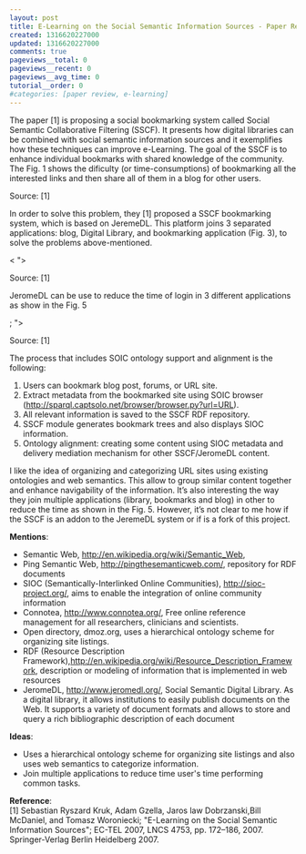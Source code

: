```yaml
---
layout: post
title: E-Learning on the Social Semantic Information Sources - Paper Review
created: 1316620227000
updated: 1316620227000
comments: true
pageviews__total: 0
pageviews__recent: 0
pageviews__avg_time: 0
tutorial__order: 0
#categories: [paper review, e-learning]
---
```

<p>The paper [1] is proposing a social bookmarking system called Social Semantic Collaborative Filtering (SSCF). It presents how digital libraries can be combined with social semantic information sources and it exemplifies how these techniques can improve e-Learning. The goal of the SSCF is to enhance individual bookmarks with shared knowledge of the community. The Fig. 1 shows the dificulty (or time-consumptions) of bookmarking all the interested links and then share all of them in a blog for other users.</p>
<!--More-->
<p>
<!-- <img alt="Use Case Scenario for SSCF" src="http://www.adrianmejiarosario.com/sites/default/files/pictures/Screen%20shot%202011-09-21%20at%201.24.35%20PM.png" style="width: 600px; height: 222px; "> -->
</p>
<p>Source: [1]</p>
<p>In order to solve this problem, they [1] proposed a SSCF bookmarking system, which is based on JeremeDL. This platform joins 3 separated applications: blog, Digital Library, and bookmarking application (Fig. 3), to solve the problems above-mentioned.</p>
<
<!-- <img alt="SSCF solution" src="http://www.adrianmejiarosario.com/sites/default/files/pictures/Screen%20shot%202011-09-21%20at%201.26.20%20PM.png" style="width: 600px; height: 442px; "> -->
"></p>
<p>Source: [1]</p>
<p>JeromeDL can be use to reduce the time of login in 3 different applications as show in the Fig. 5</p>
<!-- <img alt="JeromeDL time comparison with other systems" src="http://www.adrianmejiarosario.com/sites/default/files/pictures/Screen%20shot%202011-09-21%20at%201.26.39%20PM.png" style="width: 600px; height: 196px; "> -->
; "></p>
<p>Source: [1]</p>
<p>The process that includes SOIC ontology support and alignment is the following:</p>
<ol>
	<li>Users can bookmark blog post, forums, or URL site.</li>
	<li>Extract metadata from the bookmarked site using SOIC browser (<a href="http://sparql.captsolo.net/browser/browser.py?url=URL" target="_blank">http://sparql.captsolo.net/browser/browser.py?url=URL</a>).</li>
	<li>All relevant information is saved to the SSCF RDF repository.</li>
	<li>SSCF module generates bookmark trees and also displays SIOC information.</li>
	<li>Ontology alignment: creating some content using SIOC metadata and delivery mediation mechanism for other SSCF/JeromeDL content.</li>
</ol>
<p>I like the idea of organizing and categorizing URL sites using existing ontologies and web semantics. This allow to group similar content together and enhance navigability of the information. It’s also interesting the way they join multiple applications (library, bookmarks and blog) in other to reduce the time as shown in the Fig. 5. However, it’s not clear to me how if the SSCF is an addon to the JeremeDL system or if is a fork of this project.</p>
<p><strong>Mentions</strong>:</p>
<ul>
	<li>Semantic Web,&nbsp;<a href="http://en.wikipedia.org/wiki/Semantic_Web" target="_blank">http://en.wikipedia.org/wiki/Semantic_Web</a>,</li>
	<li>Ping Semantic Web,&nbsp;<a href="http://pingthesemanticweb.com/" target="_blank">http://pingthesemanticweb.com/</a>, repository for RDF documents</li>
	<li>SIOC (Semantically-Interlinked Online Communities),&nbsp;<a href="http://sioc-project.org/" target="_blank">http://sioc-project.org/</a>, aims to enable the integration of online community information</li>
	<li>Connotea,&nbsp;<a href="http://www.connotea.org/" target="_blank">http://www.connotea.org/</a>, Free online reference management for all researchers, clinicians and scientists.</li>
	<li>Open directory, dmoz.org, uses a hierarchical ontology scheme for organizing site listings.</li>
	<li>RDF (Resource Description Framework),<a href="http://en.wikipedia.org/wiki/Resource_Description_Framework" target="_blank">http://en.wikipedia.org/wiki/Resource_Description_Framework</a>, description or modeling of information that is implemented in web resources</li>
	<li>JeromeDL,&nbsp;<a href="http://www.jeromedl.org/" target="_blank">http://www.jeromedl.org/</a>, Social Semantic Digital Library. As a digital library, it allows institutions to easily publish documents on the Web. It supports a variety of document formats and allows to store and query a rich bibliographic description of each document</li>
</ul>
<p><strong>Ideas</strong>:</p>
<ul>
	<li>Uses a hierarchical ontology scheme for organizing site listings and also uses web semantics to categorize information.</li>
	<li>Join multiple applications to reduce time user's time performing common tasks.</li>
</ul>
<p><strong>Reference</strong>:<br>
	[1] Sebastian Ryszard Kruk, Adam Gzella, Jaros law Dobrzanski,Bill McDaniel, and Tomasz Woroniecki; "E-Learning on the Social Semantic Information&nbsp;Sources"; EC-TEL 2007, LNCS 4753, pp. 172–186, 2007. Springer-Verlag Berlin Heidelberg 2007.</p>

